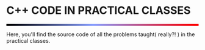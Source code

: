# C++ CODE IN PRACTICAL CLASSES
<hr style="height: 5px; border: none;background: rgb(0,0,0); background: linear-gradient(90deg, rgba(0,0,0,1) 0%, rgba(138,160,255,1) 45%, rgba(255,0,0,1) 100%);">

Here, you'll find the source code of all the problems taught( really?! ) in the practical classes.
